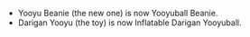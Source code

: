 ---
---

- Yooyu Beanie (the new one) is now Yooyuball Beanie.
- Darigan Yooyu (the toy) is now Inflatable Darigan Yooyuball.